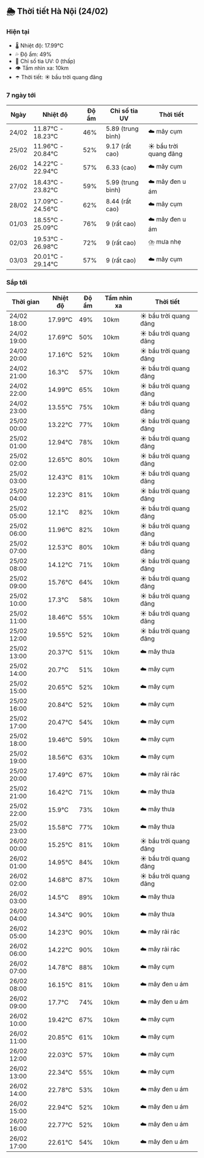 ## 🌦️ Thời tiết Hà Nội (24/02)

### Hiện tại

- 🌡️ Nhiệt độ: 17.99℃
- 💦 Độ ẩm: 49%
- 🌟 Chỉ số tia UV: 0 (thấp)
- 👁️ Tầm nhìn xa: 10km
- ☂️ Thời tiết: ☀️ bầu trời quang đãng

### 7 ngày tới

| Ngày | Nhiệt độ | Độ ẩm | Chỉ số tia UV | Thời tiết |
| --- | --- | --- | --- | --- |
| 24/02 | 11.87℃ - 18.23℃ | 46% | 5.89 (trung bình) | ☁️ mây cụm |
| 25/02 | 11.96℃ - 20.84℃ | 52% | 9.17 (rất cao) | ☀️ bầu trời quang đãng |
| 26/02 | 14.22℃ - 22.94℃ | 57% | 6.33 (cao) | ☁️ mây cụm |
| 27/02 | 18.43℃ - 23.82℃ | 59% | 5.99 (trung bình) | ☁️ mây đen u ám |
| 28/02 | 17.09℃ - 24.56℃ | 62% | 8.44 (rất cao) | ☁️ mây cụm |
| 01/03 | 18.55℃ - 25.09℃ | 76% | 9 (rất cao) | ☁️ mây đen u ám |
| 02/03 | 19.53℃ - 26.98℃ | 72% | 9 (rất cao) | ⛈️ mưa nhẹ |
| 03/03 | 20.01℃ - 29.14℃ | 57% | 9 (rất cao) | ☁️ mây cụm |

### Sắp tới

| Thời gian | Nhiệt độ | Độ ẩm | Tầm nhìn xa | Thời tiết |
| --- | --- | --- | --- | --- |
| 24/02 18:00 | 17.99℃ | 49% | 10km | ☀️ bầu trời quang đãng |
| 24/02 19:00 | 17.69℃ | 50% | 10km | ☀️ bầu trời quang đãng |
| 24/02 20:00 | 17.16℃ | 52% | 10km | ☀️ bầu trời quang đãng |
| 24/02 21:00 | 16.3℃ | 57% | 10km | ☀️ bầu trời quang đãng |
| 24/02 22:00 | 14.99℃ | 65% | 10km | ☀️ bầu trời quang đãng |
| 24/02 23:00 | 13.55℃ | 75% | 10km | ☀️ bầu trời quang đãng |
| 25/02 00:00 | 13.22℃ | 77% | 10km | ☀️ bầu trời quang đãng |
| 25/02 01:00 | 12.94℃ | 78% | 10km | ☀️ bầu trời quang đãng |
| 25/02 02:00 | 12.65℃ | 80% | 10km | ☀️ bầu trời quang đãng |
| 25/02 03:00 | 12.43℃ | 81% | 10km | ☀️ bầu trời quang đãng |
| 25/02 04:00 | 12.23℃ | 81% | 10km | ☀️ bầu trời quang đãng |
| 25/02 05:00 | 12.1℃ | 82% | 10km | ☀️ bầu trời quang đãng |
| 25/02 06:00 | 11.96℃ | 82% | 10km | ☀️ bầu trời quang đãng |
| 25/02 07:00 | 12.53℃ | 80% | 10km | ☀️ bầu trời quang đãng |
| 25/02 08:00 | 14.12℃ | 71% | 10km | ☀️ bầu trời quang đãng |
| 25/02 09:00 | 15.76℃ | 64% | 10km | ☀️ bầu trời quang đãng |
| 25/02 10:00 | 17.3℃ | 58% | 10km | ☀️ bầu trời quang đãng |
| 25/02 11:00 | 18.46℃ | 55% | 10km | ☀️ bầu trời quang đãng |
| 25/02 12:00 | 19.55℃ | 52% | 10km | ☀️ bầu trời quang đãng |
| 25/02 13:00 | 20.37℃ | 51% | 10km | ☁️ mây thưa |
| 25/02 14:00 | 20.7℃ | 51% | 10km | ☁️ mây cụm |
| 25/02 15:00 | 20.65℃ | 52% | 10km | ☁️ mây cụm |
| 25/02 16:00 | 20.84℃ | 52% | 10km | ☁️ mây cụm |
| 25/02 17:00 | 20.47℃ | 54% | 10km | ☁️ mây cụm |
| 25/02 18:00 | 19.46℃ | 59% | 10km | ☁️ mây cụm |
| 25/02 19:00 | 18.56℃ | 63% | 10km | ☁️ mây cụm |
| 25/02 20:00 | 17.49℃ | 67% | 10km | ☁️ mây rải rác |
| 25/02 21:00 | 16.42℃ | 71% | 10km | ☁️ mây thưa |
| 25/02 22:00 | 15.9℃ | 73% | 10km | ☁️ mây thưa |
| 25/02 23:00 | 15.58℃ | 77% | 10km | ☁️ mây thưa |
| 26/02 00:00 | 15.25℃ | 81% | 10km | ☀️ bầu trời quang đãng |
| 26/02 01:00 | 14.95℃ | 84% | 10km | ☀️ bầu trời quang đãng |
| 26/02 02:00 | 14.68℃ | 87% | 10km | ☀️ bầu trời quang đãng |
| 26/02 03:00 | 14.5℃ | 89% | 10km | ☁️ mây thưa |
| 26/02 04:00 | 14.34℃ | 90% | 10km | ☁️ mây thưa |
| 26/02 05:00 | 14.23℃ | 90% | 10km | ☁️ mây rải rác |
| 26/02 06:00 | 14.22℃ | 90% | 10km | ☁️ mây rải rác |
| 26/02 07:00 | 14.78℃ | 88% | 10km | ☁️ mây cụm |
| 26/02 08:00 | 16.15℃ | 81% | 10km | ☁️ mây đen u ám |
| 26/02 09:00 | 17.7℃ | 74% | 10km | ☁️ mây đen u ám |
| 26/02 10:00 | 19.42℃ | 67% | 10km | ☁️ mây cụm |
| 26/02 11:00 | 20.85℃ | 61% | 10km | ☁️ mây cụm |
| 26/02 12:00 | 22.03℃ | 57% | 10km | ☁️ mây cụm |
| 26/02 13:00 | 22.34℃ | 55% | 10km | ☁️ mây cụm |
| 26/02 14:00 | 22.78℃ | 53% | 10km | ☁️ mây đen u ám |
| 26/02 15:00 | 22.94℃ | 52% | 10km | ☁️ mây đen u ám |
| 26/02 16:00 | 22.77℃ | 52% | 10km | ☁️ mây đen u ám |
| 26/02 17:00 | 22.61℃ | 54% | 10km | ☁️ mây đen u ám |
